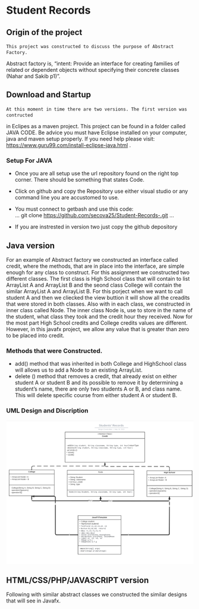 # Student Records
## Origin of the project
    This project was constructed to discuss the purpose of Abstract Factory. 
  Abstract factory is, “intent: Provide an interface for creating families of 
  related or dependent objects without specifying their concrete classes (Nahar 
  and Sakib p1)”.

## Download and Startup
    At this moment in time there are two versions. The first version was contructed 
  in Eclipes as a maven project. This project can be found in a folder called JAVA 
  CODE. 
  Be advice you must have Eclipse installed on your computer, java and maven 
  setup properly. 
  If you need help please visit: https://www.guru99.com/install-eclipse-java.html .
  ### Setup For JAVA
  - Once you are all setup use the url repository found on the right top corner. 
  There should be something that states Code. 
  - Click on github and copy the Repository use either visual studio or any command 
  line you are accustomed to use. 
  
  - You must connect to getbash and use this code:  
  ...
  git clone https://github.com/secova25/Student-Records-.git
  ...
  
  - If you are instrested in version two just copy the github depository 

## Java version
 For an example of Abstract factory we constructed  an interface called credit, 
 where the methods, that are in place into the interface, are simple enough for any 
 class to construct. For this assignment we constructed two different classes. The 
 first class is High School class that will contain to list ArrayList A and 
 ArrayList B and the seond class College will contain the similar ArrayList A and 
 ArrayList B. For this porject when we want to call student A and then we cliecked 
 the view buttion it will show all the creadits that were stored in both classes. 
 Also with in each class, we constructed in inner class called Node. The inner 
 class Node is, use to store in the name of the student, what class they took and 
 the credit hour they received. Now for the most part High School credits and 
 College credits values are different. However, in this javafx project, we allow 
 any value that is greater than zero to be placed into credit. 

   ### Methods that were Constructed.
   - add() method that was inherited in both College and HighSchool class will 
     allows us to add a Node to an existing ArrayList. 
  - delete () method that removes a credit, that already exist on either student A 
     or student B and its possible to remove it by determining a student’s
    name, there are only two students A or B, and class name. 
    This will delete specific course from either student A or student B. 
  
 ### UML Design and Discription
 ![UML Classes](/Documents/umlClass.png)
  
 ## HTML/CSS/PHP/JAVASCRIPT version
  Following with similar abstract classes we constructed the similar designs that will see in Javafx.
